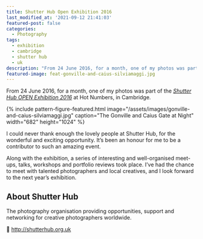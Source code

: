 ```yaml
---
title: Shutter Hub Open Exhibition 2016
last_modified_at: '2021-09-12 21:41:03'
featured-post: false
categories:
  - Photography
tags:
  - exhibition
  - cambridge
  - shutter hub
  - uk
description: "From 24 June 2016, for a month, one of my photos was part of the 'Shutter Hub OPEN Exhibition 2016' at Hot Numbers Coffee, Cambridge."
featured-image: feat-gonville-and-caius-silviamaggi.jpg
---
```

<p class="lead">From 24 June 2016, for a month, one of my photos was part of the <a href="http://shutterhub.org.uk/blog/its-a-wrap-a-round-up-of-the-shutter-hub-open-2016" target="_blank" rel="noopener"><em>Shutter Hub OPEN Exhibition 2016</em></a> at <a hreg="http://hotnumberscoffee.co.uk/" target="_blank" rel="noopener">Hot Numbers</a>, in Cambridge.</p>

<!--more-->

{% include pattern-figure-featured.html image="/assets/images/gonville-and-caius-silviamaggi.jpg" caption="The Gonville and Caius Gate at Night" width="682" height="1024" %}

I could never thank enough the lovely people at Shutter Hub, for the wonderful and exciting opportunity. It’s been an honour for me to be a contributor to such an amazing event.

Along with the exhibition, a series of interesting and well-organised meet-ups, talks, workshops and portfolio reviews took place. I’ve had the chance to meet with talented photographers and local creatives, and I look forward to the next year’s exhibition.

## About Shutter Hub

The photography organisation providing opportunities, support and networking for creative photographers worldwide.

<p class="detached">🔗 <a href="http://shutterhub.org.uk" target="_blank" rel="noopener">http://shutterhub.org.uk</a></p>
